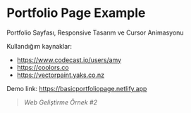 # Portfolio Page Example
Portfolio Sayfası, Responsive Tasarım ve Cursor Animasyonu

Kullandığım kaynaklar:
* https://www.codecast.io/users/amy
* https://coolors.co
* https://vectorpaint.yaks.co.nz

Demo link:
https://basicportfoliopage.netlify.app

>_Web Geliştirme Örnek #2_
